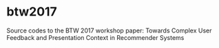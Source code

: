 # btw2017
Source codes to the BTW 2017 workshop paper: Towards Complex User Feedback and Presentation Context in Recommender Systems
